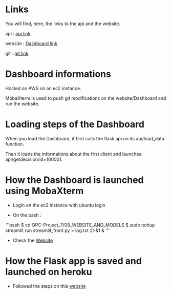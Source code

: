 # Links
You will find, here, the links to the api and the website.

api : [api link](https://flask-back-app.herokuapp.com/)

website : [Dashboard link](54.205.25.37:8501)

git : [git link](https://github.com/aboustev/OPC-Project_7)

# Dashboard informations
Hosted on AWS on an ec2 instance.

MobaXterm is used to push git modifications on the website/Dashboard and run the website.

# Loading steps of the Dashboard
When you load the Dashboard, it first calls the flask api on its api/load_data function.

Then it loads the informations about the first client and launches api/getdecision/id=100001.

# How the Dashboard is launched using MobaXterm
- Login on the ec2 instance with ubuntu login

- On the bash :

'''bash
$ cd OPC-Project_7/08_WEBSITE_AND_MODELS
$ sudo nohup streamlit run streamlit_front.py > log.txt 2>&1 &
'''

- Check the [Website](54.205.25.37:8501)

# How the Flask app is saved and launched on heroku
- Followed the steps on this [website](https://dev.to/techparida/how-to-deploy-a-flask-app-on-heroku-heb)